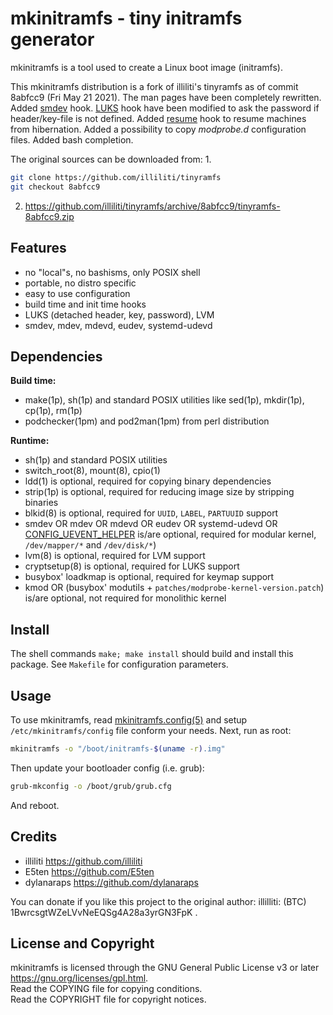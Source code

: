 mkinitramfs - tiny initramfs generator
======================================
mkinitramfs is a tool used to create a Linux boot image (initramfs).

This mkinitramfs distribution is a fork of illiliti's tinyramfs as of
commit 8abfcc9 (Fri May 21 2021).  The man pages have been completely
rewritten.  Added [smdev](hooks/smdev) hook.  [LUKS](hooks/luks)
hook have been modified to ask the password if header/key-file is not
defined.  Added [resume](hooks/resume) hook to resume machines from
hibernation.  Added a possibility to copy *modprobe.d* configuration
files.  Added bash completion.

The original sources can be downloaded from:
1.
   ```sh
   git clone https://github.com/illiliti/tinyramfs
   git checkout 8abfcc9
   ```
2. https://github.com/illiliti/tinyramfs/archive/8abfcc9/tinyramfs-8abfcc9.zip


Features
--------
* no "local"s, no bashisms, only POSIX shell
* portable, no distro specific
* easy to use configuration
* build time and init time hooks
* LUKS (detached header, key, password), LVM
* smdev, mdev, mdevd, eudev, systemd-udevd


Dependencies
------------
**Build time:**
- make(1p), sh(1p) and standard POSIX utilities like sed(1p),
  mkdir(1p), cp(1p), rm(1p)
- podchecker(1pm) and pod2man(1pm) from perl distribution

**Runtime:**
- sh(1p) and standard POSIX utilities
- switch_root(8), mount(8), cpio(1)
- ldd(1) is optional, required for copying binary dependencies
- strip(1p) is optional, required for reducing image size by
  stripping binaries
- blkid(8) is optional, required for `UUID`, `LABEL`, `PARTUUID`
  support
- smdev OR mdev OR mdevd OR eudev OR systemd-udevd OR
  [CONFIG_UEVENT_HELPER][1] is/are optional, required for modular
  kernel, `/dev/mapper/*` and `/dev/disk/*`)
- lvm(8) is optional, required for LVM support
- cryptsetup(8) is optional, required for LUKS support
- busybox' loadkmap is optional, required for keymap support
- kmod OR (busybox' modutils + `patches/modprobe-kernel-version.patch`)
  is/are optional, not required for monolithic kernel


Install
-------
The shell commands `make; make install` should build and install this
package.  See `Makefile` for configuration parameters.


Usage
-----
To use mkinitramfs, read
[mkinitramfs.config(5)](https://zeppe-lin.github.io/mkinitramfs.config.5.html)
and setup `/etc/mkinitramfs/config` file conform your needs.
Next, run as root:

```sh
mkinitramfs -o "/boot/initramfs-$(uname -r).img"
```

Then update your bootloader config (i.e. grub):

```sh
grub-mkconfig -o /boot/grub/grub.cfg
```

And reboot.


Credits
-------
- illiliti <https://github.com/illiliti>
- E5ten <https://github.com/E5ten>
- dylanaraps <https://github.com/dylanaraps>

You can donate if you like this project to the original author:
illilliti: (BTC) 1BwrcsgtWZeLVvNeEQSg4A28a3yrGN3FpK .


License and Copyright
---------------------
mkinitramfs is licensed through the GNU General Public License v3 or
later <https://gnu.org/licenses/gpl.html>.<br>
Read the COPYING file for copying conditions.<br>
Read the COPYRIGHT file for copyright notices.


[1]: https://cateee.net/lkddb/web-lkddb/UEVENT_HELPER.html

<!-- vim:ft=markdown:sw=2:ts=2:sts=2:et:cc=72:tw=70
End of file. -->
